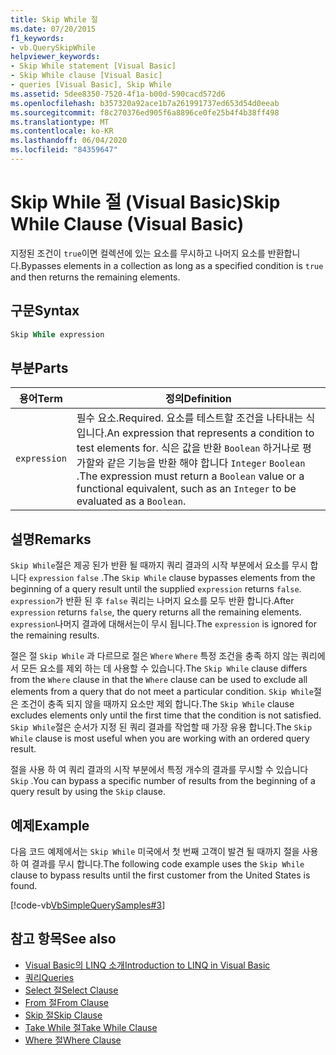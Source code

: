 ```yaml
---
title: Skip While 절
ms.date: 07/20/2015
f1_keywords:
- vb.QuerySkipWhile
helpviewer_keywords:
- Skip While statement [Visual Basic]
- Skip While clause [Visual Basic]
- queries [Visual Basic], Skip While
ms.assetid: 5dee8350-7520-4f1a-b00d-590cacd572d6
ms.openlocfilehash: b357320a92ace1b7a261991737ed653d54d0eeab
ms.sourcegitcommit: f8c270376ed905f6a8896ce0fe25b4f4b38ff498
ms.translationtype: MT
ms.contentlocale: ko-KR
ms.lasthandoff: 06/04/2020
ms.locfileid: "84359647"
---
```

# <a name="skip-while-clause-visual-basic"></a><span data-ttu-id="3113c-102">Skip While 절 (Visual Basic)</span><span class="sxs-lookup"><span data-stu-id="3113c-102">Skip While Clause (Visual Basic)</span></span>
<span data-ttu-id="3113c-103">지정된 조건이 `true`이면 컬렉션에 있는 요소를 무시하고 나머지 요소를 반환합니다.</span><span class="sxs-lookup"><span data-stu-id="3113c-103">Bypasses elements in a collection as long as a specified condition is `true` and then returns the remaining elements.</span></span>  
  
## <a name="syntax"></a><span data-ttu-id="3113c-104">구문</span><span class="sxs-lookup"><span data-stu-id="3113c-104">Syntax</span></span>  
  
```vb  
Skip While expression  
```  
  
## <a name="parts"></a><span data-ttu-id="3113c-105">부분</span><span class="sxs-lookup"><span data-stu-id="3113c-105">Parts</span></span>  
  
|<span data-ttu-id="3113c-106">용어</span><span class="sxs-lookup"><span data-stu-id="3113c-106">Term</span></span>|<span data-ttu-id="3113c-107">정의</span><span class="sxs-lookup"><span data-stu-id="3113c-107">Definition</span></span>|  
|---|---|  
|`expression`|<span data-ttu-id="3113c-108">필수 요소.</span><span class="sxs-lookup"><span data-stu-id="3113c-108">Required.</span></span> <span data-ttu-id="3113c-109">요소를 테스트할 조건을 나타내는 식입니다.</span><span class="sxs-lookup"><span data-stu-id="3113c-109">An expression that represents a condition to test elements for.</span></span> <span data-ttu-id="3113c-110">식은 값을 반환 `Boolean` 하거나로 평가할와 같은 기능을 반환 해야 합니다 `Integer` `Boolean` .</span><span class="sxs-lookup"><span data-stu-id="3113c-110">The expression must return a `Boolean` value or a functional equivalent, such as an `Integer` to be evaluated as a `Boolean`.</span></span>|  
  
## <a name="remarks"></a><span data-ttu-id="3113c-111">설명</span><span class="sxs-lookup"><span data-stu-id="3113c-111">Remarks</span></span>  
 <span data-ttu-id="3113c-112">`Skip While`절은 제공 된가 반환 될 때까지 쿼리 결과의 시작 부분에서 요소를 무시 합니다 `expression` `false` .</span><span class="sxs-lookup"><span data-stu-id="3113c-112">The `Skip While` clause bypasses elements from the beginning of a query result until the supplied `expression` returns `false`.</span></span> <span data-ttu-id="3113c-113">`expression`가 반환 된 후 `false` 쿼리는 나머지 요소를 모두 반환 합니다.</span><span class="sxs-lookup"><span data-stu-id="3113c-113">After `expression` returns `false`, the query returns all the remaining elements.</span></span> <span data-ttu-id="3113c-114">`expression`나머지 결과에 대해서는이 무시 됩니다.</span><span class="sxs-lookup"><span data-stu-id="3113c-114">The `expression` is ignored for the remaining results.</span></span>  
  
 <span data-ttu-id="3113c-115">절은 절 `Skip While` 과 다르므로 절은 `Where` `Where` 특정 조건을 충족 하지 않는 쿼리에서 모든 요소를 제외 하는 데 사용할 수 있습니다.</span><span class="sxs-lookup"><span data-stu-id="3113c-115">The `Skip While` clause differs from the `Where` clause in that the `Where` clause can be used to exclude all elements from a query that do not meet a particular condition.</span></span> <span data-ttu-id="3113c-116">`Skip While`절은 조건이 충족 되지 않을 때까지 요소만 제외 합니다.</span><span class="sxs-lookup"><span data-stu-id="3113c-116">The `Skip While` clause excludes elements only until the first time that the condition is not satisfied.</span></span> <span data-ttu-id="3113c-117">`Skip While`절은 순서가 지정 된 쿼리 결과를 작업할 때 가장 유용 합니다.</span><span class="sxs-lookup"><span data-stu-id="3113c-117">The `Skip While` clause is most useful when you are working with an ordered query result.</span></span>  
  
 <span data-ttu-id="3113c-118">절을 사용 하 여 쿼리 결과의 시작 부분에서 특정 개수의 결과를 무시할 수 있습니다 `Skip` .</span><span class="sxs-lookup"><span data-stu-id="3113c-118">You can bypass a specific number of results from the beginning of a query result by using the `Skip` clause.</span></span>  
  
## <a name="example"></a><span data-ttu-id="3113c-119">예제</span><span class="sxs-lookup"><span data-stu-id="3113c-119">Example</span></span>  
 <span data-ttu-id="3113c-120">다음 코드 예제에서는 `Skip While` 미국에서 첫 번째 고객이 발견 될 때까지 절을 사용 하 여 결과를 무시 합니다.</span><span class="sxs-lookup"><span data-stu-id="3113c-120">The following code example uses the `Skip While` clause to bypass results until the first customer from the United States is found.</span></span>  
  
 [!code-vb[VbSimpleQuerySamples#3](~/samples/snippets/visualbasic/VS_Snippets_VBCSharp/VbSimpleQuerySamples/VB/QuerySamples1.vb#3)]  
  
## <a name="see-also"></a><span data-ttu-id="3113c-121">참고 항목</span><span class="sxs-lookup"><span data-stu-id="3113c-121">See also</span></span>

- [<span data-ttu-id="3113c-122">Visual Basic의 LINQ 소개</span><span class="sxs-lookup"><span data-stu-id="3113c-122">Introduction to LINQ in Visual Basic</span></span>](../../programming-guide/language-features/linq/introduction-to-linq.md)
- [<span data-ttu-id="3113c-123">쿼리</span><span class="sxs-lookup"><span data-stu-id="3113c-123">Queries</span></span>](index.md)
- [<span data-ttu-id="3113c-124">Select 절</span><span class="sxs-lookup"><span data-stu-id="3113c-124">Select Clause</span></span>](select-clause.md)
- [<span data-ttu-id="3113c-125">From 절</span><span class="sxs-lookup"><span data-stu-id="3113c-125">From Clause</span></span>](from-clause.md)
- [<span data-ttu-id="3113c-126">Skip 절</span><span class="sxs-lookup"><span data-stu-id="3113c-126">Skip Clause</span></span>](skip-clause.md)
- [<span data-ttu-id="3113c-127">Take While 절</span><span class="sxs-lookup"><span data-stu-id="3113c-127">Take While Clause</span></span>](take-while-clause.md)
- [<span data-ttu-id="3113c-128">Where 절</span><span class="sxs-lookup"><span data-stu-id="3113c-128">Where Clause</span></span>](where-clause.md)
